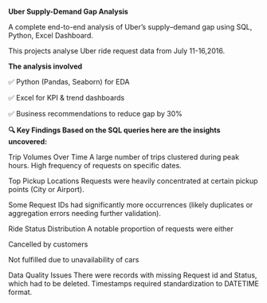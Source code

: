 **Uber Supply-Demand Gap Analysis**

A complete end-to-end analysis of Uber’s supply–demand gap using SQL, Python, Excel Dashboard.

This projects analyse Uber ride request data from July 11-16,2016.

**The analysis involved**

✅ Python (Pandas, Seaborn) for EDA 

✅ Excel for KPI & trend dashboards 

✅ Business recommendations to reduce gap by 30%

**🔍 Key Findings Based on the SQL queries here are the insights uncovered:**

Trip Volumes Over Time A large number of trips clustered during peak hours. High frequency of requests on specific dates.

Top Pickup Locations Requests were heavily concentrated at certain pickup points (City or Airport). 

Some Request IDs had significantly more occurrences (likely duplicates or aggregation errors needing further validation).

Ride Status Distribution A notable proportion of requests were either 

Cancelled by customers

Not fulfilled due to unavailability of cars

Data Quality Issues There were records with missing Request id and Status, which had to be deleted. Timestamps required standardization to DATETIME format.
